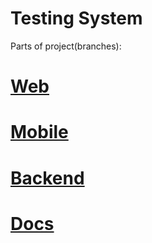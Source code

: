 # Testing System
Parts of project(branches):
# [Web](https://github.com/EasyAKS/TS/tree/Front-Vlad)
# [Mobile](https://github.com/EasyAKS/TS/tree/Android-Denis)
# [Backend](https://github.com/EasyAKS/TS/tree/Back-Ivan)

# [Docs](https://github.com/EasyAKS/TS/tree/main/Docs%20for%20labs)

